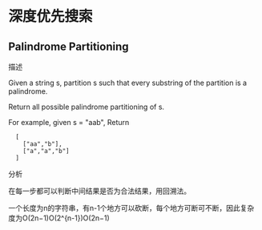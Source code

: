 # 深度优先搜索 #

## Palindrome Partitioning ##

描述

Given a string s, partition s such that every substring of the partition is a palindrome.

Return all possible palindrome partitioning of s.

For example, given s = "aab", Return

``` cpp-objdump
  [
    ["aa","b"],
    ["a","a","b"]
  ]
```

分析

在每一步都可以判断中间结果是否为合法结果，用回溯法。

一个长度为n的字符串，有n-1个地方可以砍断，每个地方可断可不断，因此复杂度为O(2n−1)O(2^{n-1})O(2​n−1​​)

